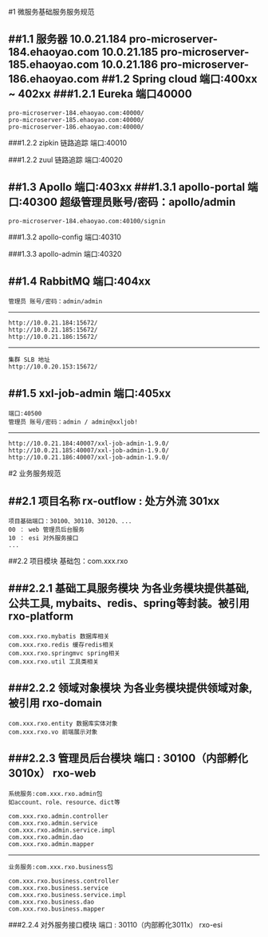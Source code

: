 #1 微服务基础服务服务规范

##1.1 服务器
	10.0.21.184 pro-microserver-184.ehaoyao.com
	10.0.21.185 pro-microserver-185.ehaoyao.com
	10.0.21.186 pro-microserver-186.ehaoyao.com
##1.2 Spring cloud 
    端口:400xx ~ 402xx
###1.2.1 Eureka
    端口40000
---
	pro-microserver-184.ehaoyao.com:40000/
	pro-microserver-185.ehaoyao.com:40000/
	pro-microserver-186.ehaoyao.com:40000/
	
###1.2.2 zipkin 链路追踪
    端口:40010
    	
###1.2.2 zuul 链路追踪
    端口:40020

##1.3 Apollo 
    端口:403xx
###1.3.1 apollo-portal
    端口:40300
    超级管理员账号/密码：apollo/admin
---
	pro-microserver-184.ehaoyao.com:40100/signin
###1.3.2 apollo-config
    端口:40310
    
###1.3.3 apollo-admin
    端口:40320
	
##1.4 RabbitMQ
    端口:404xx
---    
    管理员 账号/密码：admin/admin
---
	http://10.0.21.184:15672/   
	http://10.0.21.185:15672/
	http://10.0.21.186:15672/
---	
	集群 SLB 地址 
    http://10.0.20.153:15672/
##1.5 xxl-job-admin 
    端口:405xx
---
    端口:40500
    管理员 账号/密码：admin / admin@xxljob!
---    
    http://10.0.21.184:40007/xxl-job-admin-1.9.0/
    http://10.0.21.185:40007/xxl-job-admin-1.9.0/
    http://10.0.21.186:40007/xxl-job-admin-1.9.0/

#2 业务服务规范

##2.1 项目名称
    rx-outflow : 处方外流 301xx
---
    项目基础端口：30100、30110、30120、...
    00 ： web 管理员后台服务
    10 ： esi 对外服务接口
    ...
    
##2.2 项目模块
    基础包：com.xxx.rxo
    
###2.2.1 基础工具服务模块
    为各业务模块提供基础, 公共工具, mybaits、redis、spring等封装。被引用
    rxo-platform
---
    com.xxx.rxo.mybatis 数据库相关
    com.xxx.rxo.redis 缓存redis相关
    com.xxx.rxo.springmvc spring相关
    com.xxx.rxo.util 工具类相关
    
###2.2.2 领域对象模块
    为各业务模块提供领域对象,被引用
    rxo-domain
---
    com.xxx.rxo.entity 数据库实体对象
    com.xxx.rxo.vo 前端展示对象
    
###2.2.3 管理员后台模块
    端口 : 30100（内部孵化3010x）
    rxo-web
---
    系统服务:com.xxx.rxo.admin包
    如account、role、resource、dict等 
    
    com.xxx.rxo.admin.controller
    com.xxx.rxo.admin.service
    com.xxx.rxo.admin.service.impl
    com.xxx.rxo.admin.dao
    com.xxx.rxo.admin.mapper
---
    业务服务:com.xxx.rxo.business包
    
    com.xxx.rxo.business.controller
    com.xxx.rxo.business.service
    com.xxx.rxo.business.service.impl
    com.xxx.rxo.business.dao
    com.xxx.rxo.business.mapper
    
###2.2.4 对外服务接口模块
    端口 : 30110（内部孵化3011x）
    rxo-esi
